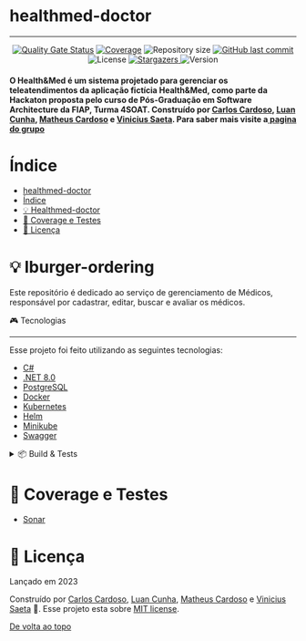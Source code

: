 # healthmed-doctor

<!-- Permite  a funcionalidade de voltar ao topo -->
<a id="topo"></a>
___________________________________________________

<!-- Informações visuais do projeto -->
<div align="center">
    <a href="https://sonarcloud.io/summary/new_code?id=Hackaton-FIAP-G04_healthmed-doctor"><img src="https://sonarcloud.io/api/project_badges/measure?project=Hackaton-FIAP-G04_healthmed-doctor&amp;metric=alert_status" alt="Quality Gate Status"></a>
    <a href="https://sonarcloud.io/summary/new_code?id=Hackaton-FIAP-G04_healthmed-doctor"><img src="https://sonarcloud.io/api/project_badges/measure?project=Hackaton-FIAP-G04_healthmed-doctor&amp;metric=coverage" alt="Coverage"></a>
    <img alt="Repository size" src="https://img.shields.io/github/repo-size/Hackaton-FIAP-G04/healthmed-doctor?color=009bd9">
    <a href="https://github.com/Hackaton-FIAP-G04/healthmed-doctor/commits/main">
        <img alt="GitHub last commit" src="https://img.shields.io/github/last-commit/Hackaton-FIAP-G04/healthmed-doctor?color=009bd9">
    </a>
    <img alt="License" src="https://img.shields.io/badge/license-MIT-009db9">
    <a href="https://github.com/Hackaton-FIAP-G04/healthmed-doctor/stargazers">
        <img alt="Stargazers" src="https://img.shields.io/github/stars/Hackaton-FIAP-G04/healthmed-doctor?color=009db9&logo=github">
    </a>
    <img alt="Version" src="https://img.shields.io/badge/Version-8.0-3B19E5?logo=dotnet" />
</div>

<!-- Breve descrição sobre o projeto -->

<div align="left">
  <h4>O Health&Med é um sistema projetado para gerenciar os teleatendimentos da aplicação fictícia Health&Med, como parte da Hackaton proposta pelo curso de Pós-Graduação em Software Architecture da FIAP, Turma 4SOAT. Construído por <a href="https://github.com/CarlosEduAC">Carlos Cardoso</a>, <a href="https://github.com/LuanPCunha">Luan Cunha</a>, <a href="https://github.com/matheusantonio">Matheus Cardoso</a> e <a href="https://github.com/vinisaeta">Vinicius Saeta</a>. Para saber mais visite a<a href="https://github.com/Hackaton-FIAP-G04"> pagina do grupo</a>
  </h4>
</div>

# Índice

- [ healthmed-doctor](#healthmed-doctor)
- [Índice](#índice)
- [💡 Healthmed-doctor](#-healthmed-doctor)
- [🔎 Coverage e Testes](#-coverage-e-testes)
- [📕 Licença](#-licença)

<a id="API"></a>

# 💡 Iburger-ordering

Este repositório é dedicado ao serviço de gerenciamento de Médicos, responsável por cadastrar, editar, buscar e avaliar os médicos.
<summary>🎮 Tecnologias</summary>

---

Esse projeto foi feito utilizando as seguintes tecnologias:

- [C#](https://learn.microsoft.com/pt-br/dotnet/csharp/)
- [.NET 8.0](https://dotnet.microsoft.com/en-us/download/dotnet/8.0)
- [PostgreSQL](https://www.postgresql.org/)
- [Docker](https://www.docker.com/)
- [Kubernetes](https://kubernetes.io/pt-br/)
- [Helm](https://helm.sh/)
- [Minikube](https://minikube.sigs.k8s.io/docs/)
- [Swagger](https://swagger.io/)

<details>
<summary>📦 Build & Tests</summary>

---

| CI/CD | Status |
| --- | --- |
| Build & Unit Tests | [![.NET Build and Test](https://github.com/Hackaton-FIAP-G04/healthmed-doctor/actions/workflows/quality-gate.yml/badge.svg)](https://github.com/Hackaton-FIAP-G04/healthmed-doctor/actions/workflows/quality-gate.yml)

</details>

<a id="Teste"></a>

# 🔎 Coverage e Testes

- [Sonar](https://sonarcloud.io/summary/overall?id=Hackaton-FIAP-G04_healthmed-doctor)

<a id="Licenca"></a>

# 📕 Licença

Lançado em 2023

Construído por [Carlos Cardoso](https://github.com/CarlosEduAC), [Luan Cunha](https://github.com/LuanPCunha), [Matheus Cardoso](https://github.com/matheusantonio) e [Vinicius Saeta](https://github.com/vinisaeta) 🚀.
Esse projeto esta sobre [MIT license](./LICENSE).

[De volta ao topo](#topo)
